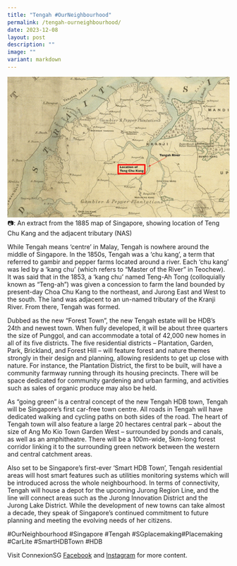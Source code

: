 ```yaml
---
title: "Tengah #OurNeighbourhood"
permalink: /tengah-ourneighbourhood/
date: 2023-12-08
layout: post
description: ""
image: ""
variant: markdown
---
```

![](/images/connexionsg/2023/tengah.jpg)
📷: An extract from the 1885 map of Singapore, showing location of Teng Chu Kang and the adjacent tributary (NAS)


While Tengah means ‘centre’ in Malay, Tengah is nowhere around the middle of Singapore. In the 1850s, Tengah was a ‘chu kang’, a term that referred to gambir and pepper farms located around a river. Each ‘chu kang’ was led by a ‘kang chu’ (which refers to “Master of the River” in Teochew). It was said that in the 1853, a ‘kang chu’ named Teng-Ah Tong (colloquially known as “Teng-ah”) was given a concession to farm the land bounded by present-day Choa Chu Kang to the northeast, and Jurong East and West to the south. The land was adjacent to an un-named tributary of the Kranji River. From there, Tengah was formed.

Dubbed as the new “Forest Town”, the new Tengah estate will be HDB’s 24th and newest town. When fully developed, it will be about three quarters the size of Punggol, and can accommodate a total of 42,000 new homes in all of its five districts. The five residential districts – Plantation, Garden, Park, Brickland, and Forest Hill – will feature forest and nature themes strongly in their design and planning, allowing residents to get up close with nature. For instance, the Plantation District, the first to be built, will have a community farmway running through its housing precincts. There will be space dedicated for community gardening and urban farming, and activities such as sales of organic produce may also be held.

As “going green” is a central concept of the new Tengah HDB town, Tengah will be Singapore’s first car-free town centre. All roads in Tengah will have dedicated walking and cycling paths on both sides of the road. The heart of Tengah town will also feature a large 20 hectares central park – about the size of Ang Mo Kio Town Garden West – surrounded by ponds and canals, as well as an amphitheatre. There will be a 100m-wide, 5km-long forest corridor linking it to the surrounding green network between the western and central catchment areas.

Also set to be Singapore’s first-ever ‘Smart HDB Town’, Tengah residential areas will host smart features such as utilities monitoring systems which will be introduced across the whole neighbourhood. In terms of connectivity, Tengah will house a depot for the upcoming Jurong Region Line, and the line will connect areas such as the Jurong Innovation District and the Jurong Lake District.
While the development of new towns can take almost a decade, they speak of Singapore’s continued commitment to future planning and meeting the evolving needs of her citizens.

#OurNeighbourhood #Singapore #Tengah #SGplacemaking#Placemaking #CarLite #SmartHDBTown #HDB

Visit ConnexionSG [Facebook](https://www.facebook.com/ConnexionSG) and [Instagram](https://www.instagram.com/connexionsg/) for more content.